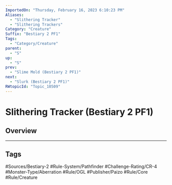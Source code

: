 ```yaml
---
ImportedOn: "Thursday, February 16, 2023 6:10:23 PM"
Aliases:
  - "Slithering Tracker"
  - "Slithering Trackers"
Category: "Creature"
Suffix: "Bestiary 2 PF1"
Tags:
  - "Category/Creature"
parent:
  - "S"
up:
  - "S"
prev:
  - "Slime Mold (Bestiary 2 PF1)"
next:
  - "Slurk (Bestiary 2 PF1)"
RWtopicId: "Topic_10509"
---
```

# Slithering Tracker (Bestiary 2 PF1)
## Overview

---
## Tags
#Sources/Bestiary-2 #Rule-System/Pathfinder #Challenge-Rating/CR-4 #Monster-Type/Aberration #Rule/OGL #Publisher/Paizo #Rule/Core #Rule/Creature

